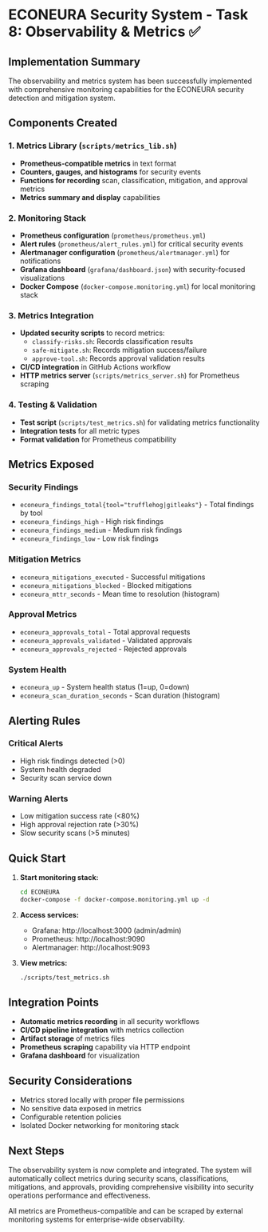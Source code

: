 # ECONEURA Security System - Task 8: Observability & Metrics ✅

## Implementation Summary

The observability and metrics system has been successfully implemented with
comprehensive monitoring capabilities for the ECONEURA security detection and
mitigation system.

## Components Created

### 1. Metrics Library (`scripts/metrics_lib.sh`)

- **Prometheus-compatible metrics** in text format
- **Counters, gauges, and histograms** for security events
- **Functions for recording** scan, classification, mitigation, and approval
  metrics
- **Metrics summary and display** capabilities

### 2. Monitoring Stack

- **Prometheus configuration** (`prometheus/prometheus.yml`)
- **Alert rules** (`prometheus/alert_rules.yml`) for critical security events
- **Alertmanager configuration** (`prometheus/alertmanager.yml`) for
  notifications
- **Grafana dashboard** (`grafana/dashboard.json`) with security-focused
  visualizations
- **Docker Compose** (`docker-compose.monitoring.yml`) for local monitoring
  stack

### 3. Metrics Integration

- **Updated security scripts** to record metrics:
  - `classify-risks.sh`: Records classification results
  - `safe-mitigate.sh`: Records mitigation success/failure
  - `approve-tool.sh`: Records approval validation results
- **CI/CD integration** in GitHub Actions workflow
- **HTTP metrics server** (`scripts/metrics_server.sh`) for Prometheus scraping

### 4. Testing & Validation

- **Test script** (`scripts/test_metrics.sh`) for validating metrics
  functionality
- **Integration tests** for all metric types
- **Format validation** for Prometheus compatibility

## Metrics Exposed

### Security Findings

- `econeura_findings_total{tool="trufflehog|gitleaks"}` - Total findings by tool
- `econeura_findings_high` - High risk findings
- `econeura_findings_medium` - Medium risk findings
- `econeura_findings_low` - Low risk findings

### Mitigation Metrics

- `econeura_mitigations_executed` - Successful mitigations
- `econeura_mitigations_blocked` - Blocked mitigations
- `econeura_mttr_seconds` - Mean time to resolution (histogram)

### Approval Metrics

- `econeura_approvals_total` - Total approval requests
- `econeura_approvals_validated` - Validated approvals
- `econeura_approvals_rejected` - Rejected approvals

### System Health

- `econeura_up` - System health status (1=up, 0=down)
- `econeura_scan_duration_seconds` - Scan duration (histogram)

## Alerting Rules

### Critical Alerts

- High risk findings detected (>0)
- System health degraded
- Security scan service down

### Warning Alerts

- Low mitigation success rate (<80%)
- High approval rejection rate (>30%)
- Slow security scans (>5 minutes)

## Quick Start

1. **Start monitoring stack:**

   ```bash
   cd ECONEURA
   docker-compose -f docker-compose.monitoring.yml up -d
   ```

2. **Access services:**
   - Grafana: http://localhost:3000 (admin/admin)
   - Prometheus: http://localhost:9090
   - Alertmanager: http://localhost:9093

3. **View metrics:**
   ```bash
   ./scripts/test_metrics.sh
   ```

## Integration Points

- **Automatic metrics recording** in all security workflows
- **CI/CD pipeline integration** with metrics collection
- **Artifact storage** of metrics files
- **Prometheus scraping** capability via HTTP endpoint
- **Grafana dashboard** for visualization

## Security Considerations

- Metrics stored locally with proper file permissions
- No sensitive data exposed in metrics
- Configurable retention policies
- Isolated Docker networking for monitoring stack

## Next Steps

The observability system is now complete and integrated. The system will
automatically collect metrics during security scans, classifications,
mitigations, and approvals, providing comprehensive visibility into security
operations performance and effectiveness.

All metrics are Prometheus-compatible and can be scraped by external monitoring
systems for enterprise-wide observability.
